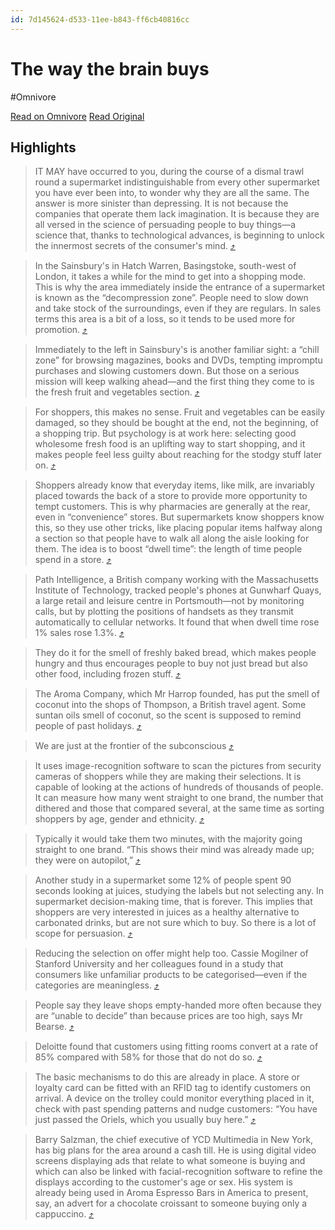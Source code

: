 ```yaml
---
id: 7d145624-d533-11ee-b843-ff6cb40816cc
---
```


# The way the brain buys
#Omnivore

[Read on Omnivore](https://omnivore.app/me/the-way-the-brain-buys-18de9193aed)
[Read Original](https://omnivore.app/no_url?q=03b1ccb6-b1b2-48a0-b657-05a3a52c71c7)

## Highlights

> IT MAY have occurred to you, during the course of a dismal trawl round a supermarket indistinguishable from every other supermarket you have ever been into, to wonder why they are all the same. The answer is more sinister than depressing. It is not because the companies that operate them lack imagination. It is because they are all versed in the science of persuading people to buy things—a science that, thanks to technological advances, is beginning to unlock the innermost secrets of the consumer's mind. [⤴️](https://omnivore.app/me/the-way-the-brain-buys-18de9193aed#4c3cd643-57da-47b7-a195-f2bc9ee66c46)  

> In the Sainsbury's in Hatch Warren, Basingstoke, south-west of London, it takes a while for the mind to get into a shopping mode. This is why the area immediately inside the entrance of a supermarket is known as the “decompression zone”. People need to slow down and take stock of the surroundings, even if they are regulars. In sales terms this area is a bit of a loss, so it tends to be used more for promotion. [⤴️](https://omnivore.app/me/the-way-the-brain-buys-18de9193aed#221673de-adf8-4b46-aa30-3c2c9d610f63)  

> Immediately to the left in Sainsbury's is another familiar sight: a “chill zone” for browsing magazines, books and DVDs, tempting impromptu purchases and slowing customers down. But those on a serious mission will keep walking ahead—and the first thing they come to is the fresh fruit and vegetables section. [⤴️](https://omnivore.app/me/the-way-the-brain-buys-18de9193aed#87664fcf-3041-4798-b07a-1953fa666371)  

> For shoppers, this makes no sense. Fruit and vegetables can be easily damaged, so they should be bought at the end, not the beginning, of a shopping trip. But psychology is at work here: selecting good wholesome fresh food is an uplifting way to start shopping, and it makes people feel less guilty about reaching for the stodgy stuff later on. [⤴️](https://omnivore.app/me/the-way-the-brain-buys-18de9193aed#6114dbc0-10ce-45bc-b8de-57bb7c6e6d24)  

> Shoppers already know that everyday items, like milk, are invariably placed towards the back of a store to provide more opportunity to tempt customers. This is why pharmacies are generally at the rear, even in “convenience” stores. But supermarkets know shoppers know this, so they use other tricks, like placing popular items halfway along a section so that people have to walk all along the aisle looking for them. The idea is to boost “dwell time”: the length of time people spend in a store. [⤴️](https://omnivore.app/me/the-way-the-brain-buys-18de9193aed#775a01a0-341a-45c6-8148-3ea4e3590cad)  

> Path Intelligence, a British company working with the Massachusetts Institute of Technology, tracked people's phones at Gunwharf Quays, a large retail and leisure centre in Portsmouth—not by monitoring calls, but by plotting the positions of handsets as they transmit automatically to cellular networks. It found that when dwell time rose 1% sales rose 1.3%. [⤴️](https://omnivore.app/me/the-way-the-brain-buys-18de9193aed#3460f577-262a-4e58-9042-876890904518)  

> They do it for the smell of freshly baked bread, which makes people hungry and thus encourages people to buy not just bread but also other food, including frozen stuff. [⤴️](https://omnivore.app/me/the-way-the-brain-buys-18de9193aed#ecf3a637-7244-451d-b8b0-01fc1cefea28)  

> The Aroma Company, which Mr Harrop founded, has put the smell of coconut into the shops of Thompson, a British travel agent. Some suntan oils smell of coconut, so the scent is supposed to remind people of past holidays. [⤴️](https://omnivore.app/me/the-way-the-brain-buys-18de9193aed#9cc3d0be-d919-4364-ab88-83bc4b4a895e)  

> We are just at the frontier of the subconscious [⤴️](https://omnivore.app/me/the-way-the-brain-buys-18de9193aed#0b3242e5-8e8d-4667-8ef1-219cfcbfd07c)  

> It uses image-recognition software to scan the pictures from security cameras of shoppers while they are making their selections. It is capable of looking at the actions of hundreds of thousands of people. It can measure how many went straight to one brand, the number that dithered and those that compared several, at the same time as sorting shoppers by age, gender and ethnicity. [⤴️](https://omnivore.app/me/the-way-the-brain-buys-18de9193aed#8440e7a8-f27e-4cce-aed9-1d10a2576357)  

> Typically it would take them two minutes, with the majority going straight to one brand. “This shows their mind was already made up; they were on autopilot,” [⤴️](https://omnivore.app/me/the-way-the-brain-buys-18de9193aed#e5c5fa34-d601-4dcf-afd9-2c541fdda15a)  

> Another study in a supermarket some 12% of people spent 90 seconds looking at juices, studying the labels but not selecting any. In supermarket decision-making time, that is forever. This implies that shoppers are very interested in juices as a healthy alternative to carbonated drinks, but are not sure which to buy. So there is a lot of scope for persuasion. [⤴️](https://omnivore.app/me/the-way-the-brain-buys-18de9193aed#2a9e9128-2e45-45e1-b766-07617717db66)  

> Reducing the selection on offer might help too. Cassie Mogilner of Stanford University and her colleagues found in a study that consumers like unfamiliar products to be categorised—even if the categories are meaningless. [⤴️](https://omnivore.app/me/the-way-the-brain-buys-18de9193aed#7b87fffa-4b65-47f6-9129-dec2bed89a3d)  

> People say they leave shops empty-handed more often because they are “unable to decide” than because prices are too high, says Mr Bearse. [⤴️](https://omnivore.app/me/the-way-the-brain-buys-18de9193aed#0d6bd638-0c81-441a-bb3b-5278bf0e1669)  

> Deloitte found that customers using fitting rooms convert at a rate of 85% compared with 58% for those that do not do so. [⤴️](https://omnivore.app/me/the-way-the-brain-buys-18de9193aed#ef62354e-eea9-45ad-82c3-6b8d813f9271)  

> The basic mechanisms to do this are already in place. A store or loyalty card can be fitted with an RFID tag to identify customers on arrival. A device on the trolley could monitor everything placed in it, check with past spending patterns and nudge customers: “You have just passed the Oriels, which you usually buy here.” [⤴️](https://omnivore.app/me/the-way-the-brain-buys-18de9193aed#5bbc64cf-562a-471c-a302-2cf018683f3d)  

> Barry Salzman, the chief executive of YCD Multimedia in New York, has big plans for the area around a cash till. He is using digital video screens displaying ads that relate to what someone is buying and which can also be linked with facial-recognition software to refine the displays according to the customer's age or sex. His system is already being used in Aroma Espresso Bars in America to present, say, an advert for a chocolate croissant to someone buying only a cappuccino. [⤴️](https://omnivore.app/me/the-way-the-brain-buys-18de9193aed#91ea0455-8b0e-433b-acd1-e21772117b5f)  


